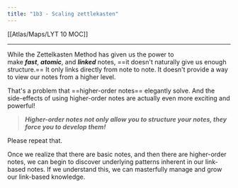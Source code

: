 ```yaml
---
title: "1b3 - Scaling zettlekasten"
---
```


[[Atlas/Maps/LYT 10 MOC]]

---

While the Zettelkasten Method has given us the power to make **_fast_**, **_atomic_**, and **_linked_** notes, ==it doesn't naturally give us enough structure.== It only links directly from note to note. It doesn't provide a way to view our notes from a higher level.   
  
That's a problem that ==higher-order notes== elegantly solve. And the side-effects of using higher-order notes are actually even more exciting and powerful!   
  
> **_Higher-order notes not only allow you to structure your notes, they force you to develop them!_**

Please repeat that.  
  
Once we realize that there are basic notes, and then there are higher-order notes, we can begin to discover underlying patterns inherent in our link-based notes. If we understand this, we can masterfully manage and grow our link-based knowledge.